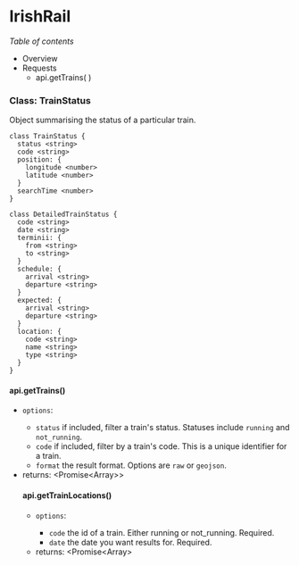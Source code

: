 
# IrishRail

*Table of contents*

- Overview
- Requests
  * api.getTrains( )

### Class: TrainStatus

Object summarising the status of a particular train.

```
class TrainStatus {
  status <string>
  code <string>
  position: {
    longitude <number>
    latitude <number>
  }
  searchTime <number>
}
```

```
class DetailedTrainStatus {
  code <string>
  date <string>
  terminii: {
    from <string>
    to <string>
  }
  schedule: {
    arrival <string>
    departure <string>
  }
  expected: {
    arrival <string>
    departure <string>
  }
  location: {
    code <string>
    name <string>
    type <string>
  }
}
```
#### api.getTrains()

- `options`: <Object>
  - `status` <string> if included, filter a train's status. Statuses include `running` and `not_running`.
  - `code` <string> if included, filter by a train's code. This is a unique identifier for a train.
  - `format` <string> the result format. Options are `raw` or `geojson`.
- returns: <Promise<Array<TrainStatus>>>
 
 #### api.getTrainLocations()
 
 - `options`: <Object>
   - `code` <string> the id of a train. Either running or not_running. Required.
   - `date` <string> the date you want results for. Required.
 - returns: <Promise<Array<DetailedTrainStatus>>
